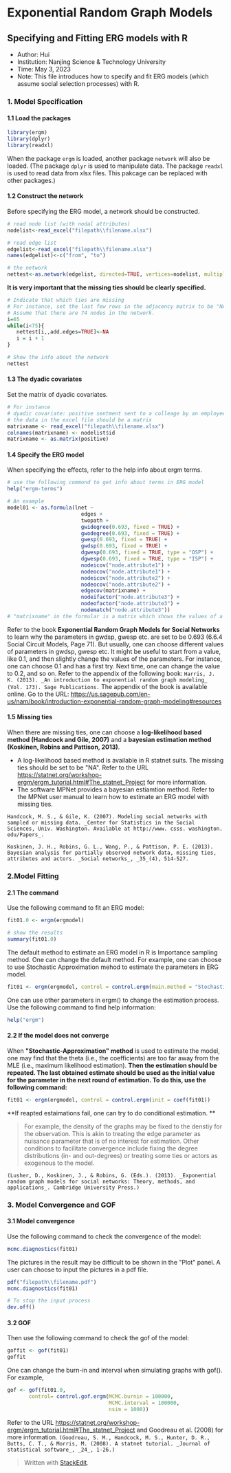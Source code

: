 ﻿# Exponential Random Graph Models
## Specifying and Fitting ERG models with R

* Author: Hui
* Institution: Nanjing Science & Technology University
* Time: May 3, 2023
* Note: This file introduces how to specify and fit ERG models (which assume social selection processes) with R. 

### 1. Model Specification
#### 1.1 Load the packages
```R
library(ergm)
library(dplyr)
library(readxl)
```
When the package `ergm` is loaded, another package `network` will also be loaded. (The package `dplyr` is used to manipulate data. The package `readxl` is used to read data from xlsx files. This pakcage can be replaced with other packages.)
#### 1.2 Construct the network
Before specifying the ERG model, a network should be constructed.
```R
# read node list (with nodal attributes)
nodelist<-read_excel("filepath\\filename.xlsx")

# read edge list
edgelist<-read_excel("filepath\\filename.xlsx")
names(edgelist)<-c("from", "to")

# the network
nettest<-as.network(edgelist, directed=TRUE, vertices=nodelist, multiple=FALSE)
```

**It is very important that the missing ties should be clearly specified.** 
```R
# Indicate that which ties are missing
# For instance, set the last few rows in the adjacency matrix to be "NA".
# Assume that there are 74 nodes in the network.
i=65
while(i<75){
   nettest[i,,add.edges=TRUE]<-NA
   i = i + 1
}

# Show the info about the network
nettest
```
#### 1.3 The dyadic covariates
Set the matrix of dyadic covariates.
```R
# For instance
# dyadic covariate: positive sentment sent to a colleage by an employee
# the data in the excel file should be a matrix
matrixname <- read_excel("filepath\\filename.xlsx")
colnames(matrixname) <- nodelist$id
matrixname <- as.matrix(positive)
```
#### 1.4 Specify the ERG model
When specifying the effects, refer to the help info about ergm terms.
```R
# use the following commond to get info about terms in ERG model
help("ergm-terms")
```

```R
# An example
model01 <- as.formula(lnet ~ 
                        edges + 
                        twopath + 
                        gwidegree(0.693, fixed = TRUE) + 
                        gwodegree(0.693, fixed = TRUE) + 
                        gwesp(0.693, fixed = TRUE) + 
                        gwdsp(0.693, fixed = TRUE) + 
                        dgwesp(0.693, fixed = TRUE, type = "OSP") + 
                        dgwesp(0.693, fixed = TRUE, type = "ISP") + 
                        nodeicov("node.attribute1") + 
                        nodeocov("node.attribute1") + 
                        nodeicov("node.attribute2") + 
                        nodeocov("node.attribute2") + 
                        edgecov(matrixname) + 
                        nodeifactor("node.attribute3") + 
                        nodeofactor("node.attribute3") + 
                        nodematch("node.attribute3"))
# "matrixname" in the formular is a matrix which shows the values of a dyadic covariabte.
```
Refer to the book **Exponential Random Graph Models for Social Networks** to learn why the parameters in gwdsp, gwesp etc. are set to be 0.693 (6.6.4 Social Circuit Models, Page 71). 
But usually, one can choose different values of parameters in gwdsp, gwesp etc. It might be useful to start from a value, like 0.1, and then slightly change the values of the parameters. For instance, one can choose 0.1 and has a first try. Next time, one can change the value to 0.2, and so on. 
Refer to the appendix of the following book:
`Harris, J. K. (2013). _An introduction to exponential random graph modeling_ (Vol. 173). Sage Publications.`
The appendix of the book is available online. Go to the URL: https://us.sagepub.com/en-us/nam/book/introduction-exponential-random-graph-modeling#resources
 

#### 1.5 Missing ties
When there are missing ties, one can choose a **log-likelihood based method (Handcock and Gile, 2007)** and a **bayesian estimation method (Koskinen, Robins and Pattison, 2013)**. 
* A log-likelihood based method is available in R statnet suits. The missing ties should be set to be "NA". Refer to the URL https://statnet.org/workshop-ergm/ergm_tutorial.html#The_statnet_Project for more information. 
* The software MPNet provides a bayesian estiamtion method. Refer to the MPNet user manual to learn how to estimate an ERG model with missing ties. 

`Handcock, M. S., & Gile, K. (2007). Modeling social networks with sampled or missing data. _Center for Statistics in the Social Sciences, Univ. Washington. Available at http://www. csss. washington. edu/Papers_.`

`Koskinen, J. H., Robins, G. L., Wang, P., & Pattison, P. E. (2013). Bayesian analysis for partially observed network data, missing ties, attributes and actors. _Social networks_, _35_(4), 514-527.`

### 2.Model Fitting
#### 2.1 The command
Use the following command to fit an ERG model:
```R
fit01.0 <- ergm(ergmodel)

# show the results
summary(fit01.0)
```

The default  method to estimate an ERG model in R is Importance sampling method. One can change the default method. 
For example, one can choose to use Stochastic Approximation mehod to estimate the parameters in ERG model. 
```R
fit01 <- ergm(ergmodel, control = control.ergm(main.method = "Stochastic-Approximation"))
```
One can use other parameters in ergm() to change the estimation process. Use the following command to find help information:
```R
help("ergm")
```

#### 2.2 If the model does not converge
When **"Stochastic-Approximation" method** is used to estimate the model, one may find that the theta (i.e., the coefficients) are too far away from the MLE (i.e., maximum likelihood estimation). **Then the estimation should be repeated. The last obtained estimate should be used as the initial value for the parameter in the next round of estimation. To do this, use the following command:**
```R
fit01 <- ergm(ergmodel, control = control.ergm(init = coef(fit01))
```

**If reapted estaimations fail, one can try to do conditional estimation. **
>For example, the density of the graphs may be fixed to the denstiy for the observation. This is akin to treating the edge parameter as nuisance parameter that is of no interest for estimation. Other conditions to facilitate convergence include fixing the degree distributions (in- and out-degrees) or treating some ties or actors as exogenous to the model. 

`(Lusher, D., Koskinen, J., & Robins, G. (Eds.). (2013). _Exponential random graph models for social networks: Theory, methods, and applications_. Cambridge University Press.)`

### 3. Model Convergence and GOF
#### 3.1 Model convergence
Use the following command to check the convergence of the model:
```R
mcmc.diagnostics(fit01)
```
The pictures in the result may be difficult to be shown in the "Plot" panel. A user can choose to input the pictures in a pdf file.
```R
pdf("filepath\\filename.pdf")
mcmc.diagnostics(fit01)

# To stop the input process
dev.off()
```
#### 3.2 GOF
Then use the following command to check the gof of the model:
```R
goffit <- gof(fit01)
goffit
```
One can change the burn-in and interval when simulating graphs with gof(). For example, 
```R
gof <- gof(fit01.0, 
       control= control.gof.ergm(MCMC.burnin = 100000,
                                 MCMC.interval = 100000,
                                 nsim = 1000))
```

Refer to the URL https://statnet.org/workshop-ergm/ergm_tutorial.html#The_statnet_Project and Goodreau et al. (2008) for more information. 
`(Goodreau, S. M., Handcock, M. S., Hunter, D. R., Butts, C. T., & Morris, M. (2008). A statnet tutorial. _Journal of statistical software_, _24_, 1-26.)`

> Written with [StackEdit](https://stackedit.io/).
